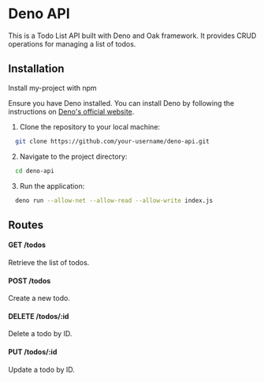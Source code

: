 # Deno API

This is a Todo List API built with Deno and Oak framework. It provides CRUD operations for managing a list of todos.

## Installation

Install my-project with npm

Ensure you have Deno installed. You can install Deno by following the instructions on [Deno's official website](https://deno.com/).

1. Clone the repository to your local machine:

```bash
  git clone https://github.com/your-username/deno-api.git
```

2. Navigate to the project directory:

```bash
  cd deno-api
```

3. Run the application:

```bash
  deno run --allow-net --allow-read --allow-write index.js
```

## Routes

#### GET /todos

Retrieve the list of todos.

#### POST /todos

Create a new todo.

#### DELETE /todos/:id

Delete a todo by ID.

#### PUT /todos/:id

Update a todo by ID.
